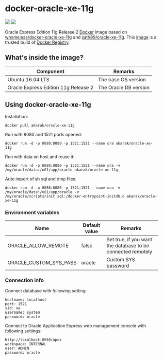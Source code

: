 docker-oracle-xe-11g
============================
[![](https://images.microbadger.com/badges/image/akarak/oracle-xe-11g.svg)](https://microbadger.com/images/akarak/oracle-xe-11g "Get your own image badge on microbadger.com")
[![](https://images.microbadger.com/badges/version/akarak/oracle-xe-11g.svg)](https://microbadger.com/images/akarak/oracle-xe-11g "Get your own version badge on microbadger.com")

Oracle Express Edition 11g Release 2 [Docker](https://www.docker.com) image based on [wnameless/docker-oracle-xe-11g](https://github.com/wnameless/docker-oracle-xe-11g) and [sath89/oracle-xe-11g](https://github.com/MaksymBilenko/docker-oracle-xe-11g). This [image](https://registry.hub.docker.com/u/akarak/oracle-xe-11g/) is a trusted build of [Docker Registry](https://registry.hub.docker.com/).

## What's inside the image?

| Component        | Remarks |
| ---------------- | ------------------- |
| Ubuntu 16.04 LTS | The base OS version |
| Oracle Express Edition 11g Release 2 | The Oracle DB version |

## Using docker-oracle-xe-11g

Installation:
```
docker pull akarak/oracle-xe-11g
```

Run with 8080 and 1521 ports opened:
```
docker run -d -p 8080:8080 -p 1521:1521 --name ora akarak/oracle-xe-11g
```

Run with data on host and reuse it:
```
docker run -d -p 8080:8080 -p 1521:1521 --name ora -v /my/oracle/data:/u01/app/oracle akarak/oracle-xe-11g
```

Auto import of sh sql and dmp files:
```
docker run -d -p 8080:8080 -p 1521:1521 --name ora -v /my/oracle/data:/u01/app/oracle -v /my/oracle/scripts/init.sql:/docker-entrypoint-initdb.d akarak/oracle-xe-11g
```

### Environment variables

| Name        | Default value | Remarks |
| ---------------- | ------------------- | ------------------- |
| ORACLE_ALLOW_REMOTE | false | Set true, if you want the database to be connected remotely |
| ORACLE_CUSTOM_SYS_PASS | oracle | Custom SYS password |

### Connection info

Connect database with following setting:
```
hostname: localhost
port: 1521
sid: xe
username: system
password: oracle
```

Connect to Oracle Application Express web management console with following settings:
```
http://localhost:8080/apex
workspace: INTERNAL
user: ADMIN
password: oracle
```

